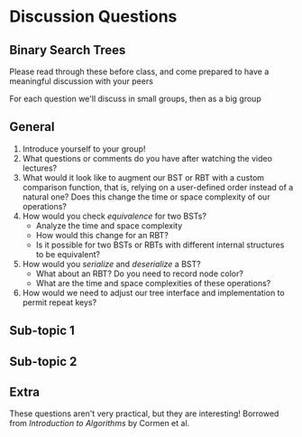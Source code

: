 # Discussion Questions

## Binary Search Trees

Please read through these before class, and come prepared to have a meaningful discussion with your peers

For each question we'll discuss in small groups, then as a big group

## General

1. Introduce yourself to your group!
1. What questions or comments do you have after watching the video lectures?
1. What would it look like to augment our BST or RBT with a custom comparison function, that is, relying on a user-defined order instead of a natural one? Does this change the time or space complexity of our operations?
1. How would you check _equivalence_ for two BSTs?
    - Analyze the time and space complexity
    - How would this change for an RBT?
    - Is it possible for two BSTs or RBTs with different internal structures to be equivalent?
1. How would you _serialize_ and _deserialize_ a BST?
    - What about an RBT? Do you need to record node color?
    - What are the time and space complexities of these operations?
1. How would we need to adjust our tree interface and implementation to permit repeat keys?

## Sub-topic 1

## Sub-topic 2

## Extra

These questions aren't very practical, but they are interesting! Borrowed from _Introduction to Algorithms_ by Cormen et al.
